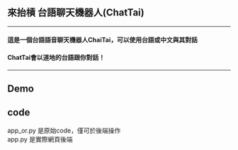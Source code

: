 ## 來抬槓 台語聊天機器人(ChatTai)
---
#### 這是一個台語語音聊天機器人ChaiTai，可以使用台語或中文與其對話  
#### ChatTai會以道地的台語跟你對話！
---
## Demo

## code
app_or.py 是原始code，僅可於後端操作  
app.py 是實際網頁後端
